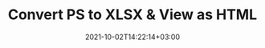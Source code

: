 ---
############################# Static ############################
layout: "autogen"
date: 2021-10-02T14:22:14+03:00
draft: false
path: "total/net/conversion/ps-to-xlsx/"

############################# Head ############################
head_title: "Convert PS to XLSX in C# VB.NET & View as HTML"
head_description: "Code example to convert PS to XLSX and 100+ other file formats in .NET (C#, VB.NET, ASP.NET & .NET Core) applications. Display the Converted XLSX document as HTML viewer."

############################# Header ############################
title: "Convert PS to XLSX & View as HTML"
description: "Programmatically convert PS to XLSX in .NET applications using flexible options to customize the resultant document. Convert the complete document or specific pages based on page numbers or selective page ranges using the .NET document conversion library."

############################# SubMenu ############################
submenu:
    enable: false

############################# Content ############################
content:
    enable: true
    block:
    - title_left: "PS to XLSX Conversion in C# .NET"
      content_left: |
          PS to XLSX file conversion using C#. Add watermark and view the converted document as HTML without using any external software.

          -   Create **Converter** object to convert PS document
          -   Set the convert options for XLSX format
          -   Call **Convert** method of **Converter** class instance for conversion to XLSX
          -   Set options for HTML viewer
          -   Create **Viewer** object to view converted XLSX as HTML
          
      title_right: "Convert Whole Document or Specific Pages"
      content_right: |
          You require `GroupDocs.Conversion` & `GroupDocs.Viewer` namespaces to convert between a wide range of popular document types such as PDF, Microsoft Word, Excel, PowerPoint, Project, Outlook, HTML, diagrams and image file formats. Explore other [.NET APIs for Office documents](https://products.conholdate.com/total/net/) as offered by Conholdate.Total.
          
          Get the respective assembly files from the [downloads](https://downloads.conholdate.com/total/net) or fetch the whole package from [Nuget](https://www.nuget.org/packages/Conholdate.Total/) to add 'Conholdate.Total` directly in your workspace.
          
      code: |
          ```cs {linenos=false}
          // Convert PS to XLSX using GroupDocs.Conversion API
          // Create Converter object to convert PS document
          using (Converter converter = new Converter("input.ps"))
          {
              // set the convert options for XLSX format
              var convertOptions = converter.GetPossibleConversions()["xlsx"].ConvertOptions;

              // convert to XLSX format
              converter.Convert("output.xlsx", convertOptions);
          }

          // Set options for HTML viewer
          HtmlViewOptions viewOptions = HtmlViewOptions.ForEmbeddedResources("output{0}.html");

          // Create Viewer object to view converted XLSX as HTML
          using (Viewer viewer = new Viewer("output.xlsx"))
          {
              viewer.View(viewOptions);
          }
          ```
    - title_left: "Add Watermark to Converted XLSX in C#"
      content_left: |
          Accurately convert documents (PS to XLSX) exactly as the original file and apply text or image watermarks to the converted document pages using C# .NET.

          -   Create **Converter** object to convert PS document
          -   Create new instance of **WatermarkOptions** class
          -   Specify watermark properties (color, width, text, image etc)
          -   Instantiate the proper **ConvertOptions** class
          -   Set **Watermark** property of the **ConvertOptions** instance
          -   Call **Convert** method of **Converter** class instance for conversion to XLSX
        
      title_right: "Source Document Information Extraction"
      content_right: |
          The documents information extraction feature not only allows getting the basic information about the source document file but it also supports extracting some valuable file-format specific information such as project start and end dates of a Microsoft Project file, any printing restrictions on a PDF document, list of folders enclosed in an Outlook data file etc. 

          Convert popular document file formats on different operating systems such as Windows, Linux or macOS while using platforms such as Windows Azure, Mono and Xamarin.
          
      code: |
          ```cs {linenos=false}
          // Create Converter object to convert PS document
          using (Converter converter = new Converter("input.ps"))
          {
              // Create new instance of WatermarkOptions class
              WatermarkOptions watermark = new WatermarkOptions
              {
                  Text = "Sample watermark",
                  Color = Color.Red,
                  Width = 100,
                  Height = 100,
                  Background = true
              };

              // Instantiate the proper ConvertOptions class
              PdfConvertOptions options = new PdfConvertOptions
              {
                  Watermark = watermark
              };

              // convert to XLSX format
              converter.Convert("output.xlsx", options);
          }
          ```
############################# About Formats ############################
about_formats:
    enable: false
############################# More Formats ############################
more_formats:
    enable: true
    auto: false
    other_out_formats: PDF DOCX DOT DOTX DOTM TXT RTF HTML MHTML XLS XLSX XLSM XLT XLTX XLTM CSV DIF PPT PPTX PPS PPSX POT POTX POTM ODT OTT OTP ODP ODS EMZ WMZ SVGZ TEX DCM WMF BMP PNG GIF JPEG TIFF
############################# Back to top ###############################
back_to_top:
  enable: true
---